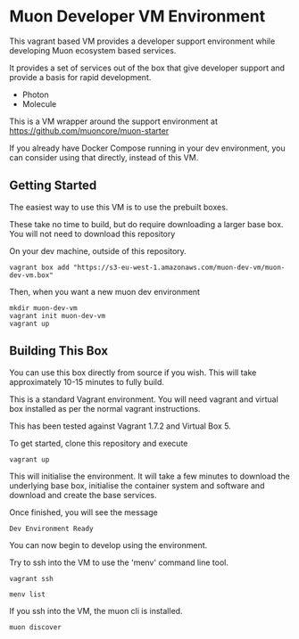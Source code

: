 # Muon Developer VM Environment

This vagrant based VM provides a developer support environment while developing Muon ecosystem based services.

It provides a set of services out of the box that give developer support and provide a basis for rapid development.

* Photon
* Molecule

This is a VM wrapper around the support environment at https://github.com/muoncore/muon-starter

If you already have Docker Compose running in your dev environment, you can consider using that directly, instead of this VM.

## Getting Started

The easiest way to use this VM is to use the prebuilt boxes.

These take no time to build, but do require downloading a larger base box. You will not need to download this repository

On your dev machine, outside of this repository.

```
vagrant box add "https://s3-eu-west-1.amazonaws.com/muon-dev-vm/muon-dev-vm.box"
```

Then, when you want a new muon dev environment

```
mkdir muon-dev-vm
vagrant init muon-dev-vm
vagrant up
```

## Building This Box

You can use this box directly from source if you wish. This will take approximately 10-15 minutes to fully build.

This is a standard Vagrant environment. You will need vagrant and virtual box installed as per the normal vagrant instructions. 

This has been tested against Vagrant 1.7.2 and Virtual Box 5. 

To get started, clone this repository and execute 

```
vagrant up
```

This will initialise the environment. It will take a few minutes to download the underlying base box, initialise the container system and software and download and create the base services.

Once finished, you will see the message

```
Dev Environment Ready
```

You can now begin to develop using the environment.

Try to ssh into the VM to use the 'menv' command line tool.

```vagrant ssh```

```menv list```

If you ssh into the VM, the muon cli is installed.

```muon discover```

